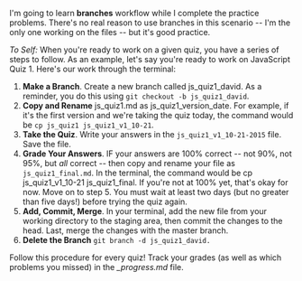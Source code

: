 I'm going to learn **branches** workflow while I complete the practice problems. There's no real reason to use branches in this scenario -- I'm the only one working on the files -- but it's good practice.

*To Self:* When you're ready to work on a given quiz, you have a series of steps to follow. As an example, let's say you're ready to work on JavaScript Quiz 1. Here's our work through the terminal:
  1. **Make a Branch**. Create a new branch called js_quiz1_david. As a reminder, you do this using `git checkout -b js_quiz1_david`.
  2. **Copy and Rename** js_quiz1.md as js_quiz1_version_date. For example, if it's the first version and we're taking the quiz today, the command would be `cp js_quiz1 js_quiz1_v1_10-21`.
  3. **Take the Quiz**. Write your answers in the `js_quiz1_v1_10-21-2015` file. Save the file.
  4. **Grade Your Answers**. IF your answers are 100% correct -- not 90%, not 95%, but *all* correct -- then copy and rename your file as `js_quiz1_final.md`. In the terminal, the command would be cp js_quiz1_v1_10-21 js_quiz1_final. If you're not at 100% yet, that's okay for now. Move on to step 5. You must wait at least two days (but no greater than five days!) before trying the quiz again.
  5. **Add, Commit, Merge**. In your terminal, add the new file from your working directory to the staging area, then commit the changes to the head. Last, merge the changes with the master branch.
  6. **Delete the Branch** `git branch -d js_quiz1_david.`  

Follow this procedure for every quiz! Track your grades (as well as which problems you missed) in the *_progress.md* file.
